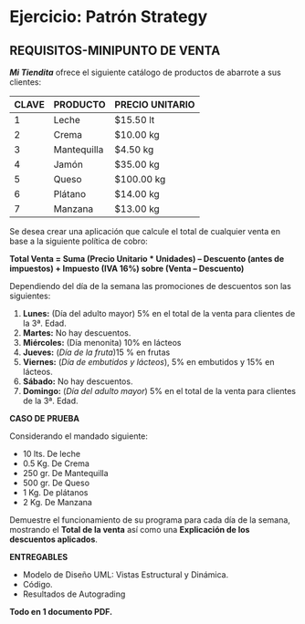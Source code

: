 # Ejercicio: Patrón Strategy
## REQUISITOS-MINIPUNTO DE VENTA

***Mi Tiendita*** ofrece el siguiente catálogo de productos de abarrote a sus clientes:

|CLAVE|PRODUCTO    | PRECIO UNITARIO|
|-----|-----------|----------------|
|1|Leche      | $15.50 lt|
|2|Crema      | $10.00 kg|
|3|Mantequilla| $4.50 kg|
|4|Jamón|$35.00 kg|
|5|Queso|$100.00 kg|
|6|Plátano|$14.00 kg|
|7|Manzana| $13.00 kg|

Se desea crear una aplicación que calcule el total de cualquier venta en base a la siguiente política de cobro:

**Total Venta = Suma (Precio Unitario * Unidades) – Descuento (antes de impuestos) + Impuesto (IVA 16%) sobre (Venta – Descuento)**

Dependiendo del día de la semana las promociones de descuentos son las siguientes:

1.	**Lunes:** (Día del adulto mayor) 5% en el total de la venta para clientes de la 3ª. Edad.
2.	**Martes:** No hay descuentos.
3.	**Miércoles:** (Día menonita) 10% en lácteos
4.	**Jueves:** (*Día de la fruta*)15 % en frutas
5.	**Viernes:** (*Día de embutidos y lácteos*), 5% en embutidos y 15% en lácteos.
6.	**Sábado:** No hay descuentos.
7.	**Domingo:** (*Día del adulto mayor*) 5% en el total de la venta para clientes de la 3ª. Edad.

**CASO DE PRUEBA**

Considerando el mandado siguiente:
* 10 lts. De leche
* 0.5 Kg. De Crema
* 250 gr. De Mantequilla
* 500 gr. De Queso
* 1 Kg. De plátanos
* 2 Kg. De Manzana

Demuestre el funcionamiento de su programa para cada día de la semana, mostrando el **Total de la venta** así como una **Explicación de los descuentos aplicados**.

**ENTREGABLES**

* Modelo de Diseño UML: Vistas Estructural y Dinámica.
* Código.
* Resultados de Autograding

**Todo en 1 documento PDF.**
